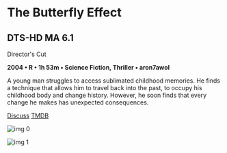 # The Butterfly Effect

## DTS-HD MA 6.1

Director's Cut

**2004 • R • 1h 53m • Science Fiction, Thriller • aron7awol**

A young man struggles to access sublimated childhood memories. He finds a technique that allows him to travel back into the past, to occupy his childhood body and change history. However, he soon finds that every change he makes has unexpected consequences.

[Discuss](https://www.avsforum.com/threads/bass-eq-for-filtered-movies.2995212/post-57814472)  [TMDB](1954)

![img 0](https://i.imgur.com/VZdbeFH.jpg)

![img 1](https://i.imgur.com/4SHChTP.jpg)

